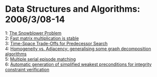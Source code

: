 # Data Structures and Algorithms: 2006/3/08-14  
1: [The Snowblower Problem](https://doi.org/10.48550/arXiv.cs/0603026)  
2: [Fast matrix multiplication is stable](https://doi.org/10.48550/arXiv.math/0603207)  
3: [Time-Space Trade-Offs for Predecessor Search](https://doi.org/10.48550/arXiv.cs/0603043)  
4: [Homogeneity vs. Adjacency: generalising some graph decomposition  algorithms](https://doi.org/10.48550/arXiv.cs/0603048)  
5: [Multiple serial episode matching](https://doi.org/10.48550/arXiv.cs/0603050)  
6: [Automatic generation of simplified weakest preconditions for integrity  constraint verification](https://doi.org/10.48550/arXiv.cs/0603053)  